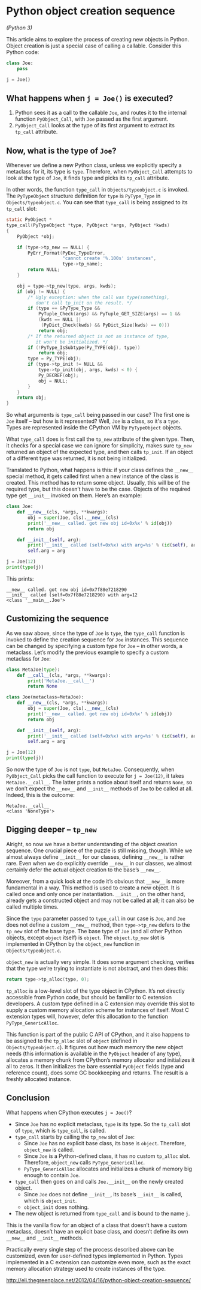 # Python object creation sequence

*(Python 3)*

This article aims to explore the process of creating new objects in
Python. Object creation is just a special case of calling a callable. Consider
this Python code:

```py
class Joe:
    pass

j = Joe()
```


## What happens when `j = Joe()` is executed?

1. Python sees it as a call to the callable `Joe`, and routes it to the internal
   function `PyObject_Call`, with `Joe` passed as the first argument.
2. `PyObject_Call` looks at the type of its first argument to extract its
   `tp_call` attribute.

## Now, what is the type of `Joe`?

Whenever we define a new Python class, unless we explicitly specify a metaclass
for it, its type is `type`. Therefore, when `PyObject_Call` attempts to look at
the type of `Joe`, it finds type and picks its `tp_call` attribute.

In other words, the function `type_call` in `Objects/typeobject.c` is
invoked. The `PyTypeObject` structure definition for `type` is `PyType_Type` in
`Objects/typeobject.c`. You can see that `type_call` is being assigned to its
`tp_call` slot:

```c
static PyObject *
type_call(PyTypeObject *type, PyObject *args, PyObject *kwds)
{
    PyObject *obj;

    if (type->tp_new == NULL) {
        PyErr_Format(PyExc_TypeError,
                     "cannot create '%.100s' instances",
                     type->tp_name);
        return NULL;
    }

    obj = type->tp_new(type, args, kwds);
    if (obj != NULL) {
        /* Ugly exception: when the call was type(something),
           don't call tp_init on the result. */
        if (type == &PyType_Type &&
            PyTuple_Check(args) && PyTuple_GET_SIZE(args) == 1 &&
            (kwds == NULL ||
             (PyDict_Check(kwds) && PyDict_Size(kwds) == 0)))
            return obj;
        /* If the returned object is not an instance of type,
           it won't be initialized. */
        if (!PyType_IsSubtype(Py_TYPE(obj), type))
            return obj;
        type = Py_TYPE(obj);
        if (type->tp_init != NULL &&
            type->tp_init(obj, args, kwds) < 0) {
            Py_DECREF(obj);
            obj = NULL;
        }
    }
    return obj;
}
```

So what arguments is `type_call` being passed in our case? The first one is
`Joe` itself – but how is it represented? Well, `Joe` is a class, so it's a
`type`. Types are represented inside the CPython VM by `PyTypeObject` objects.

What `type_call` does is first call the `tp_new` attribute of the given
type. Then, it checks for a special case we can ignore for simplicity, makes
sure `tp_new` returned an object of the expected type, and then calls
`tp_init`. If an object of a different type was returned, it is not being
initialized.

Translated to Python, what happens is this: if your class defines the `__new__`
special method, it gets called first when a new instance of the class is
created. This method has to return some object. Usually, this will be of the
required type, but this doesn’t have to be the case. Objects of the required
type get `__init__` invoked on them. Here’s an example:

```py
class Joe:
    def __new__(cls, *args, **kwargs):
        obj = super(Joe, cls).__new__(cls)
        print('__new__ called. got new obj id=0x%x' % id(obj))
        return obj

    def __init__(self, arg):
        print('__init__ called (self=0x%x) with arg=%s' % (id(self), arg))
        self.arg = arg

j = Joe(12)
print(type(j))
```

This prints:

```
__new__ called. got new obj id=0x7f88e7218290
__init__ called (self=0x7f88e7218290) with arg=12
<class '__main__.Joe'>
```

## Customizing the sequence

As we saw above, since the type of `Joe` is `type`, the `type_call` function is
invoked to define the creation sequence for `Joe` instances. This sequence can
be changed by specifying a custom type for `Joe` – in other words, a
metaclass. Let’s modify the previous example to specify a custom metaclass for
`Joe`:

```py
class MetaJoe(type):
    def __call__(cls, *args, **kwargs):
        print('MetaJoe.__call__')
        return None

class Joe(metaclass=MetaJoe):
    def __new__(cls, *args, **kwargs):
        obj = super(Joe, cls).__new__(cls)
        print('__new__ called. got new obj id=0x%x' % id(obj))
        return obj

    def __init__(self, arg):
        print('__init__ called (self=0x%x) with arg=%s' % (id(self), arg))
        self.arg = arg

j = Joe(12)
print(type(j))
```

So now the type of `Joe` is not `type`, but `MetaJoe`. Consequently, when
`PyObject_Call` picks the call function to execute for `j = Joe(12)`, it takes
`MetaJoe.__call__`. The latter prints a notice about itself and returns `None`,
so we don’t expect the `__new__` and `__init__` methods of `Joe` to be called at
all. Indeed, this is the outcome:

```
MetaJoe.__call__
<class 'NoneType'>
```

## Digging deeper – `tp_new`

Alright, so now we have a better understanding of the object creation
sequence. One crucial piece of the puzzle is still missing, though. While we
almost always define `__init__` for our classes, defining `__new__` is rather
rare. Even when we do explicitly override `__new__` in our classes, we almost
certainly defer the actual object creation to the base’s `__new__`.

Moreover, from a quick look at the code it’s obvious that `__new__` is more
fundamental in a way. This method is used to create a new object. It is called
once and only once per instantiation. `__init__`, on the other hand, already
gets a constructed object and may not be called at all; it can also be called
multiple times.

Since the `type` parameter passed to `type_call` in our case is `Joe`, and `Joe`
does not define a custom `__new__` method, then `type->tp_new` defers to the
`tp_new` slot of the base type. The base type of `Joe` (and all other Python
objects, except `object` itself) is `object`. The `object.tp_new` slot is
implemented in CPython by the `object_new` function in `Objects/typeobject.c`.

`object_new` is actually very simple. It does some argument checking, verifies
that the type we’re trying to instantiate is not abstract, and then does this:

```c
return type->tp_alloc(type, 0);
```

`tp_alloc` is a low-level slot of the type object in CPython. It’s not directly
accessible from Python code, but should be familiar to C extension developers. A
custom type defined in a C extension may override this slot to supply a custom
memory allocation scheme for instances of itself. Most C extension types will,
however, defer this allocation to the function `PyType_GenericAlloc`.

This function is part of the public C API of CPython, and it also happens to be
assigned to the `tp_alloc` slot of `object` (defined in
`Objects/typeobject.c`). It figures out how much memory the new object needs
(this information is available in the `PyObject` header of any type), allocates
a memory chunk from CPython’s memory allocator and initializes it all to
zeros. It then initializes the bare essential `PyObject` fields (type and
reference count), does some GC bookkeeping and returns. The result is a freshly
allocated instance.

## Conclusion

What happens when CPython executes `j = Joe()`?

* Since `Joe` has no explicit metaclass, `type` is its type. So the `tp_call`
  slot of `type`, which is `type_call`, is called.
* `type_call` starts by calling the `tp_new` slot of `Joe`:
    - Since `Joe` has no explicit base class, its base is `object`. Therefore,
      `object_new` is called.
    - Since `Joe` is a Python-defined class, it has no custom `tp_alloc` slot.
      Therefore, `object_new` calls `PyType_GenericAlloc`.
    - `PyType_GenericAlloc` allocates and initializes a chunk of memory big
      enough to contain `Joe`.
* `type_call` then goes on and calls `Joe.__init__` on the newly created object.
    - Since `Joe` does not define `__init__`, its base’s `__init__` is called,
      which is `object_init`.
    - `object_init` does nothing.
* The new object is returned from `type_call` and is bound to the name `j`.

This is the vanilla flow for an object of a class that doesn’t have a custom
metaclass, doesn’t have an explicit base class, and doesn’t define its own
`__new__` and `__init__` methods.

Practically every single step of the process described above can be customized,
even for user-defined types implemented in Python. Types implemented in a C
extension can customize even more, such as the exact memory allocation strategy
used to create instances of the type.

http://eli.thegreenplace.net/2012/04/16/python-object-creation-sequence/
